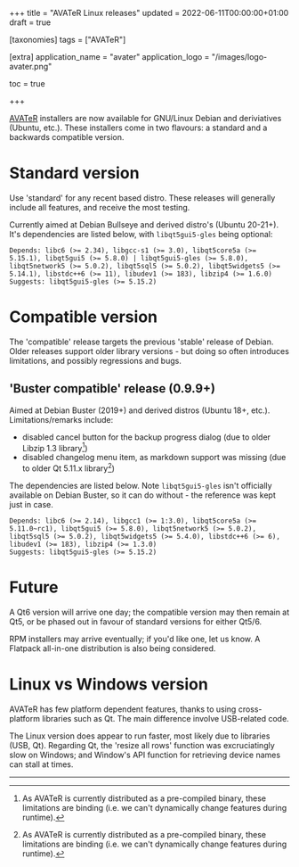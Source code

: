 +++
title = "AVATeR Linux releases"
updated = 2022-06-11T00:00:00+01:00
draft = true

[taxonomies]
tags = ["AVATeR"]

[extra]
application_name = "avater"
application_logo = "/images/logo-avater.png"

toc = true

+++

[AVATeR](/software/avater/) installers are now available for GNU/Linux Debian and deriviatives (Ubuntu, etc.). These installers come in two flavours: a standard and a backwards compatible version.


<!-- more -->

# Standard version

Use 'standard' for any recent based distro. These releases will generally include all features, and receive the most testing.

Currently aimed at Debian Bullseye and derived distro's (Ubuntu 20-21+). It's dependencies are listed below, with `libqt5gui5-gles` being optional: 
```
Depends: libc6 (>= 2.34), libgcc-s1 (>= 3.0), libqt5core5a (>= 5.15.1), libqt5gui5 (>= 5.8.0) | libqt5gui5-gles (>= 5.8.0), libqt5network5 (>= 5.0.2), libqt5sql5 (>= 5.0.2), libqt5widgets5 (>= 5.14.1), libstdc++6 (>= 11), libudev1 (>= 183), libzip4 (>= 1.6.0)
Suggests: libqt5gui5-gles (>= 5.15.2)
```

# Compatible version

The 'compatible' release targets the previous 'stable' release of Debian. Older releases support older library versions - but doing so often introduces limitations, and possibly regressions and bugs.

## 'Buster compatible' release (0.9.9+)
Aimed at Debian Buster (2019+) and derived distros (Ubuntu 18+, etc.). 
Limitations/remarks include:

- disabled cancel button for the backup progress dialog (due to older Libzip 1.3 library[^0])
- disabled changelog menu item, as markdown support was missing (due to older Qt 5.11.x library[^0])

The dependencies are listed below. Note `libqt5gui5-gles` isn't officially available on Debian Buster, so it can do without - the reference was kept just in case.

```
Depends: libc6 (>= 2.14), libgcc1 (>= 1:3.0), libqt5core5a (>= 5.11.0~rc1), libqt5gui5 (>= 5.8.0), libqt5network5 (>= 5.0.2), libqt5sql5 (>= 5.0.2), libqt5widgets5 (>= 5.4.0), libstdc++6 (>= 6), libudev1 (>= 183), libzip4 (>= 1.3.0)
Suggests: libqt5gui5-gles (>= 5.15.2)
```

# Future

A Qt6 version will arrive one day; the compatible version may then remain at Qt5, or be phased out in favour of standard versions for either Qt5/6.

RPM installers may arrive eventually; if you'd like one, let us know. 
A Flatpack all-in-one distribution is also being considered.



# Linux vs Windows version

AVATeR has few platform dependent features, thanks to using cross-platform libraries such as Qt. The main difference involve USB-related code.

The Linux version does appear to run faster, most likely due to libraries (USB, Qt). Regarding Qt, the 'resize all rows' function was excruciatingly slow on Windows; and Window's API function for retrieving device names can stall at times.


---


[^0]: As AVATeR is currently distributed as a pre-compiled binary, these limitations are binding (i.e. we can't dynamically change features during runtime).
